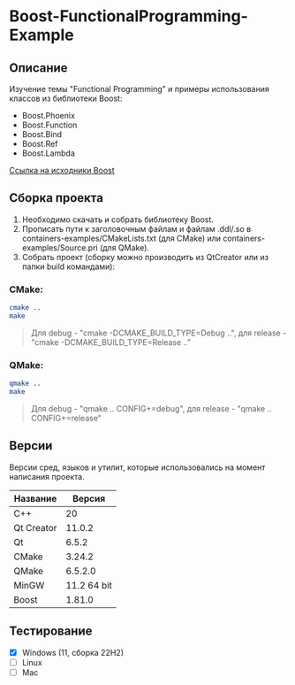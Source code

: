 # Boost-FunctionalProgramming-Example

## Описание

Изучение темы "Functional Programming" и примеры использования классов из библиотеки Boost:
- Boost.Phoenix
- Boost.Function
- Boost.Bind
- Boost.Ref
- Boost.Lambda

[Ссылка на исходники Boost](https://github.com/boostorg/boost "Boost")

## Сборка проекта

1. Необходимо cкачать и собрать библиотеку Boost.
2. Прописать пути к заголовочным файлам и файлам .ddl/.so в containers-examples/СMakeLists.txt (для CMake) или containers-examples/Source.pri (для QMake).
3. Собрать проект (cборку можно производить из QtCreator или из папки build командами):

### CMake:

```bash
cmake ..
make
```
> Для debug - "cmake -DCMAKE_BUILD_TYPE=Debug ..", для release - "cmake -DCMAKE_BUILD_TYPE=Release .."

### QMake:

```bash
qmake ..
make
```
> Для debug - "qmake .. CONFIG+=debug", для release - "qmake .. CONFIG+=release"

## Версии

Версии сред, языков и утилит, которые использовались на момент написания проекта.

| Название   | Версия               |
| -----------|----------------------|
| C++        | 20                   |
| Qt Creator | 11.0.2               |
| Qt         | 6.5.2                |
| CMake      | 3.24.2               |
| QMake      | 6.5.2.0              |
| MinGW      | 11.2 64 bit          |
| Boost      | 1.81.0               |

## Тестирование

- [x] Windows (11, сборка 22H2)
- [ ] Linux
- [ ] Mac
